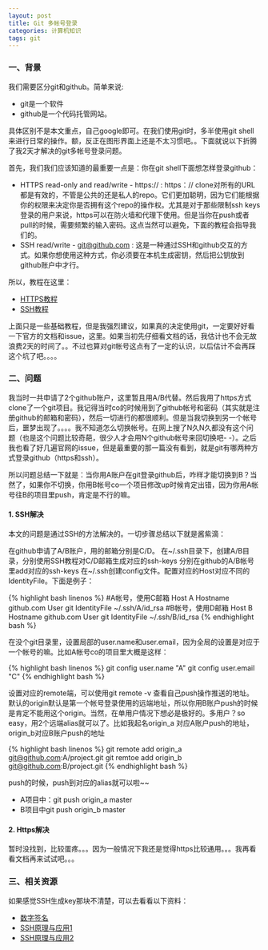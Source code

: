```yaml
---
layout: post
title: Git 多帐号登录
categories: 计算机知识
tags: git
---
```


### 一、背景

我们需要区分git和github。简单来说:

* git是一个软件
* github是一个代码托管网站。

具体区别不是本文重点，自己google即可。在我们使用git时，多半使用git shell来进行日常的操作。额，反正在图形界面上还是不太习惯吧。。下面就说以下折腾了我2天才解决的git多帐号登录问题。

首先，我们我们应该知道的最重要一点是：你在git shell下面想怎样登录github：

* HTTPS read-only and read/write - https:// : https：// clone对所有的URL都是有效的，不管是公共的还是私人的repo。它们更加聪明，因为它们能根据你的权限来决定你是否拥有这个repo的操作权。尤其是对于那些限制ssh keys登录的用户来说，https可以在防火墙和代理下使用。但是当你在push或者pull的时候，需要频繁的输入密码。这点当然可以避免，下面的教程会指导我们的。
* SSH read/write - git@github.com : 这是一种通过SSH和github交互的方式。如果你想使用这种方式，你必须要在本机生成密钥，然后把公钥放到github账户中才行。

所以，教程在这里：

* [HTTPS教程](https://help.github.com/articles/set-up-git#password-caching)
* [SSH教程](https://help.github.com/articles/set-up-git#password-caching)

上面只是一些基础教程，但是我强烈建议，如果真的决定使用git，一定要好好看一下官方的文档和issue，这里。如果当初先仔细看文档的话，我估计也不会无故浪费2天的时间了。。不过也算对git帐号这点有了一定的认识，以后估计不会再踩这个坑了吧。。。。

### 二、问题

我当时一共申请了2个github账户，这里暂且用A/B代替。然后我用了https方式clone了一个git项目。我记得当时co的时候用到了github帐号和密码（其实就是注册github的邮箱和密码），然后一切进行的都很顺利。但是当我切换到另一个帐号后，噩梦出现了。。。。我不知道怎么切换帐号。在网上搜了N久N久都没有这个问题（也是这个问题比较奇葩，很少人才会用N个github帐号来回切换吧- -）。之后我也看了好几遍官网的issue，但是最重要的那一篇没有看到，就是git有哪两种方式登录github（https和ssh）。

所以问题总结一下就是：当你用A账户在git登录github后，咋样才能切换到B？当然了，如果你不切换，你用B帐号co一个项目修改up时候肯定出错，因为你用A帐号往B的项目里push，肯定是不行的嘛。

#### 1. SSH解决
本文的问题是通过SSH的方法解决的。一切步骤总结以下就是酱紫滴：

在github申请了A/B账户，用的邮箱分别是C/D。
在~/.ssh目录下，创建A/B目录，分别使用SSH教程对C/D邮箱生成对应的ssh-keys
分别在github的A/B帐号里add对应的ssh-keys
在~/.ssh创建config文件。配置对应的Host对应不同的IdentityFile。下面是例子：

{% highlight bash linenos %}
#A帐号，使用C邮箱
Host A
Hostname github.com
User git
IdentityFile ~/.ssh/A/id_rsa
#B帐号，使用D邮箱
Host B
Hostname github.com
User git
IdentityFile ~/.ssh/B/id_rsa
{% endhighlight bash %}

在没个git目录里，设置局部的user.name和user.email，因为全局的设置是对应于一个帐号的嘛。比如A帐号co的项目里大概是这样：

{% highlight bash linenos %}
git config user.name "A"
git config user.email "C"
{% endhighlight bash %}

设置对应的remote端，可以使用git remote -v 查看自己push操作推送的地址。默认的origin默认是第一个帐号登录使用的远端地址，所以你用B账户push的时候是肯定不能用这个origin。当然，在单用户情况下想必是极好的。多用户？so easy，用2个远端alias就可以了。比如我起名origin_a 对应A账户push的地址，origin_b对应B账户push的地址

{% highlight bash linenos %}
git remote add origin_a git@github.com:A/project.git
git remtoe add origin_b git@github.com:B/project.git
{% endhighlight bash %}

push的时候，push到对应的alias就可以啦~~

* A项目中：git push origin_a master
* B项目中git push origin_b master

#### 2. Https解决

暂时没找到，比较蛋疼。。。因为一般情况下我还是觉得https比较通用。。。我再看看文档再来试试吧。。。

### 三、相关资源

如果感觉SSH生成key那块不清楚，可以去看看以下资料：

* [数字签名](http://www.ruanyifeng.com/blog/2011/08/what_is_a_digital_signature.html)
* [SSH原理与应用1](http://www.ruanyifeng.com/blog/2011/12/ssh_remote_login.html)
* [SSH原理与应用2](http://www.ruanyifeng.com/blog/2011/12/ssh_port_forwarding.html)
